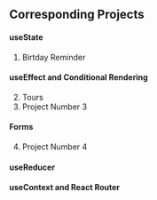 ## Corresponding Projects

#### useState

1. Birtday Reminder

#### useEffect and Conditional Rendering

2. Tours
3. Project Number 3

#### Forms

4. Project Number 4

#### useReducer

#### useContext and React Router
